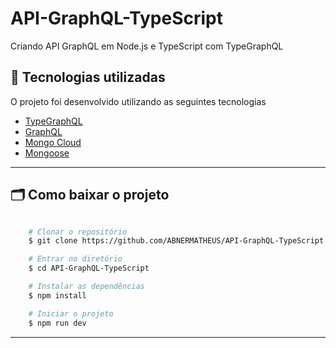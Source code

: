 # API-GraphQL-TypeScript
Criando API GraphQL em Node.js e TypeScript com TypeGraphQL

## 🚀 Tecnologias utilizadas

O projeto foi desenvolvido utilizando as seguintes tecnologias

- [TypeGraphQL](https://typegraphql.com/)
- [GraphQL](https://graphql.org/)
- [Mongo Cloud](https://cloud.mongodb.com/)
- [Mongoose](https://mongoosejs.com/)

---

## 🗂 Como baixar o projeto

```bash

    # Clonar o repositório
    $ git clone https://github.com/ABNERMATHEUS/API-GraphQL-TypeScript.git

    # Entrar no diretório
    $ cd API-GraphQL-TypeScript

    # Instalar as dependências
    $ npm install

    # Iniciar o projeto
    $ npm run dev
```

---
